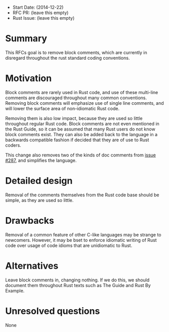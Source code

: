 - Start Date: (2014-12-22)
- RFC PR: (leave this empty)
- Rust Issue: (leave this empty)

# Summary

This RFCs goal is to remove block comments, which are currently in disregard throughout the rust standard coding conventions.

# Motivation

Block comments are rarely used in Rust code, and use of these multi-line comments are discouraged throughout many common conventions.
Removing block comments will emphasize use of single line comments, and will lower the surface area of non-idiomatic Rust code.

Removing them is also low impact, because they are used so little throughout regular Rust code. 
Block comments are not even mentioned in the Rust Guide, so it can be assumed that many Rust users do not know block comments exist.
They can also be added back to the language in a backwards compatible fashion if decided that they are of use to Rust coders.

This change also removes two of the kinds of doc comments from [issue #287](https://github.com/rust-lang/rfcs/issues/287), and simplifies the language.

# Detailed design

Removal of the comments themselves from the Rust code base should be simple, as they are used so little.

# Drawbacks

Removal of a common feature of other C-like languages may be strange to newcomers. However, it may be bset to enforce idiomatic writing of Rust code over usage of code idioms that are unidiomatic to Rust.

# Alternatives

Leave block comments in, changing nothing. If we do this, we should document them throughout Rust texts such as The Guide and Rust By Example.

# Unresolved questions

None